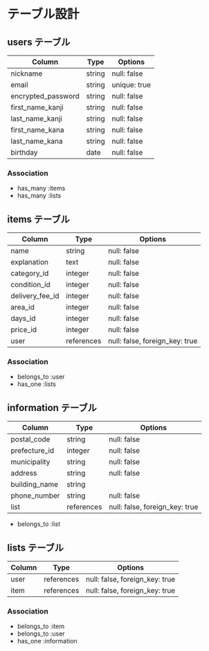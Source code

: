 # テーブル設計

## users テーブル

| Column              | Type   | Options     |
| ------------------- | ------ | ----------- |
| nickname            | string | null: false |
| email               | string | unique: true|
| encrypted_password  | string | null: false |
| first_name_kanji    | string | null: false |
| last_name_kanji     | string | null: false |
| first_name_kana     | string | null: false |
| last_name_kana      | string | null: false |
| birthday            | date   | null: false |



### Association

- has_many :items
- has_many :lists      


## items テーブル

| Column              | Type        | Options                        |
| ------------------- | ------      | ------------------------------ |
| name                | string      | null: false                    |
| explanation         | text        | null: false                    |
| category_id         | integer     | null: false                    | 
| condition_id        | integer     | null: false                    |
| delivery_fee_id     | integer     | null: false                    |
| area_id             | integer     | null: false                    |
| days_id             | integer     | null: false                    |
| price_id            | integer     | null: false                    | 
| user                | references  | null: false, foreign_key: true |


### Association

- belongs_to :user
- has_one :lists
## information テーブル

| Column              | Type       | Options                        |
| ------------------- | ------     | -----------                    |
| postal_code         | string     | null: false                    |
| prefecture_id       | integer    | null: false                    |
| municipality        | string     | null: false                    |
| address             | string     | null: false                    |
| building_name       | string     |                                |
| phone_number        | string     | null: false                    |
| list                | references | null: false, foreign_key: true |


- belongs_to :list

## lists テーブル

| Column  | Type       | Options                        |
| ------- | ---------- | ------------------------------ |
| user    | references | null: false, foreign_key: true |
| item    | references | null: false, foreign_key: true |

### Association

- belongs_to :item
- belongs_to :user
- has_one :information
